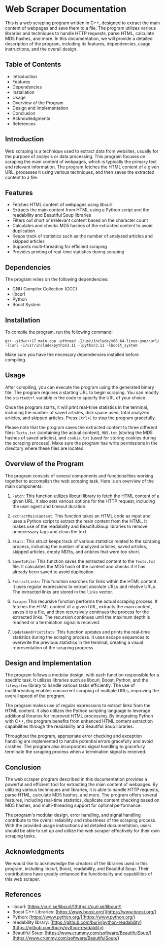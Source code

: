 # Web Scraper Documentation

This is a web scraping program written in C++, designed to extract the main content of webpages and save them to a file. The program utilizes various libraries and techniques to handle HTTP requests, parse HTML, calculate MD5 hashes, and more. In this documentation, we will provide a detailed description of the program, including its features, dependencies, usage instructions, and the overall design.

## Table of Contents
- Introduction
- Features
- Dependencies
- Installation
- Usage
- Overview of the Program
- Design and Implementation
- Conclusion
- Acknowledgments
- References

## Introduction
Web scraping is a technique used to extract data from websites, usually for the purpose of analysis or data processing. This program focuses on scraping the main content of webpages, which is typically the primary text and relevant information. The program fetches the HTML content of a given URL, processes it using various techniques, and then saves the extracted content to a file.

## Features
- Fetches HTML content of webpages using libcurl
- Extracts the main content from HTML using a Python script and the readability and Beautiful Soup libraries
- Filters out short or irrelevant content based on the character count
- Calculates and checks MD5 hashes of the extracted content to avoid duplication
- Keeps track of statistics such as the number of analyzed articles and skipped articles
- Supports multi-threading for efficient scraping
- Provides printing of real-time statistics during scraping

## Dependencies
The program relies on the following dependencies:
- GNU Compiler Collection (GCC)
- libcurl
- Python
- Boost System

## Installation
To compile the program, run the following command:
```
g++ -std=c++17 main.cpp -pthread -I/usr/include/x86_64-linux-gnu/curl/ -lcurl -I/usr/include/python3.11 -lpython3.11 -lboost_system
```
Make sure you have the necessary dependencies installed before compiling.

## Usage
After compiling, you can execute the program using the generated binary file. The program requires a starting URL to begin scraping. You can modify the `startedUrl` variable in the code to specify the URL of your choice. 

Once the program starts, it will print real-time statistics in the terminal, including the number of saved articles, disk space used, total analyzed articles, and skipped articles. Press `Ctrl+C` to stop the program gracefully.

Please note that the program saves the extracted content to three different files: `Texts.txt` (containing the actual content), `MD5.txt` (storing the MD5 hashes of saved articles), and `cookie.txt` (used for storing cookies during the scraping process). Make sure the program has write permissions in the directory where these files are located.

## Overview of the Program
The program consists of several components and functionalities working together to accomplish the web scraping task. Here is an overview of the main components:

1. `Fetch`: This function utilizes libcurl library to fetch the HTML content of a given URL. It also sets various options for the HTTP request, including the user agent and timeout duration.

2. `extractMainContent`: This function takes an HTML code as input and uses a Python script to extract the main content from the HTML. It makes use of the readability and BeautifulSoup libraries to remove unnecessary tags and clean the text.

3. `Stats`: This struct keeps track of various statistics related to the scraping process, including the number of analyzed articles, saved articles, skipped articles, empty MD5s, and articles that were too short.

4. `SaveToFile`: This function saves the extracted content to the `Texts.txt` file. It calculates the MD5 hash of the content and checks if it has already been saved to avoid duplication.

5. `ExtractLinks`: This function searches for links within the HTML content. It uses regular expressions to extract absolute URLs and relative URLs. The extracted links are stored in the `links` vector.

6. `Scrape`: This recursive function performs the actual scraping process. It fetches the HTML content of a given URL, extracts the main content, saves it to a file, and then recursively continues the process for the extracted links. The recursion continues until the maximum depth is reached or a termination signal is received.

7. `UpdateAndPrintStats`: This function updates and prints the real-time statistics during the scraping process. It uses escape sequences to overwrite the previous statistics in the terminal, creating a visual representation of the scraping progress.

## Design and Implementation
The program follows a modular design, with each function responsible for a specific task. It utilizes libraries such as libcurl, Boost, Python, and the `filesystem` library to handle various tasks efficiently. The use of multithreading enables concurrent scraping of multiple URLs, improving the overall speed of the program.

The program makes use of regular expressions to extract links from the HTML content. It also utilizes the Python scripting language to leverage additional libraries for improved HTML processing. By integrating Python with C++, the program benefits from enhanced HTML content extraction capabilities through the readability and Beautiful Soup libraries.

Throughout the program, appropriate error checking and exception handling are implemented to handle potential errors gracefully and avoid crashes. The program also incorporates signal handling to gracefully terminate the scraping process when a termination signal is received.

## Conclusion
The web scraper program described in this documentation provides a powerful and efficient tool for extracting the main content of webpages. By utilizing various techniques and libraries, it is able to handle HTTP requests, parse HTML, calculate MD5 hashes, and more. The program offers several features, including real-time statistics, duplicate content checking based on MD5 hashes, and multi-threading support for optimal performance.

The program's modular design, error handling, and signal handling contribute to the overall reliability and robustness of the scraping process. With the provided usage instructions and detailed documentation, users should be able to set up and utilize the web scraper effectively for their own scraping tasks.

## Acknowledgments
We would like to acknowledge the creators of the libraries used in this program, including libcurl, Boost, readability, and Beautiful Soup. Their contributions have greatly enhanced the functionality and capabilities of this web scraper.

## References
- libcurl: [https://curl.se/libcurl/](https://curl.se/libcurl/)
- Boost C++ Libraries: [https://www.boost.org/](https://www.boost.org/)
- Python: [https://www.python.org/](https://www.python.org/)
- readability library: [https://github.com/buriy/python-readability](https://github.com/buriy/python-readability)
- Beautiful Soup: [https://www.crummy.com/software/BeautifulSoup/](https://www.crummy.com/software/BeautifulSoup/)
